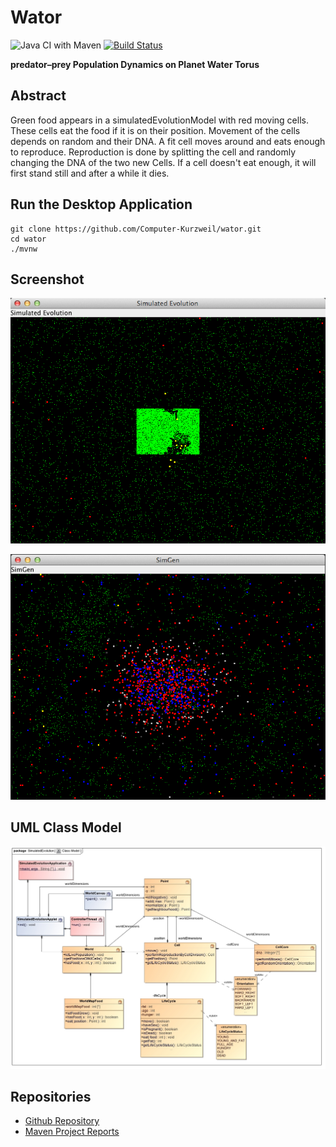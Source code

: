# Wator


![Java CI with Maven](https://github.com/Computer-Kurzweil/wator/workflows/Java%20CI%20with%20Maven/badge.svg)
[![Build Status](https://travis-ci.com/Computer-Kurzweil/wator.svg?branch=master)](https://travis-ci.com/Computer-Kurzweil/wator)

**predator–prey Population Dynamics on Planet Water Torus**

## Abstract

Green food appears in a simulatedEvolutionModel with red moving cells. These cells eat the food if it is on their position.
Movement of the cells depends on random and their DNA. A fit cell moves around and eats enough to reproduce.
Reproduction is done by splitting the cell and randomly changing the DNA of the two new Cells.
If a cell doesn't eat enough, it will first stand still and after a while it dies.


## Run the Desktop Application

```
git clone https://github.com/Computer-Kurzweil/wator.git
cd wator
./mvnw
```

## Screenshot

![Early Screen](src/main/resources/img/screen1.png)

![Later Screen](src/main/resources/img/screen2.png)


## UML Class Model
![UML Class Model](src/main/resources/img/Class_Model.jpg)


## Repositories
* [Github Repository](https://github.com/Computer-Kurzweil/wator)
* [Maven Project Reports](https://java.woehlke.org/wator/)

